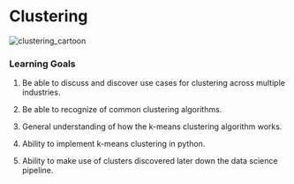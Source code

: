 # Clustering

![clustering_cartoon](https://d2h0cx97tjks2p.cloudfront.net/blogs/wp-content/uploads/sites/2/2019/08/introduction-to-clustering.png)

### Learning Goals

1. Be able to discuss and discover use cases for clustering across multiple industries.

2. Be able to recognize of common clustering algorithms.

3. General understanding of how the k-means clustering algorithm works.

4. Ability to implement k-means clustering in python.

5. Ability to make use of clusters discovered later down the data science pipeline.

